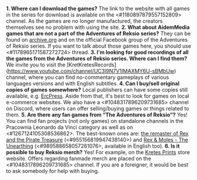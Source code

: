 **1. Where can I download the games?** The link to the website with all games in the series for download is available on the <#1180897879557152809> channel. As the games are no longer manufactured, the creators themselves see no problem with using the site.
**2. What about AidemMedia games that are not a part of the Adventures of Reksio series?** They can be found on [archive.org](https://archive.org/search?query=creator%3A%22Aidem+Media%22) and on the official Facebook group of the Adventures of Reksio series. If you want to talk about those games here, you should use <#1178965171587272724> thread.
**3. I'm looking for good recordings of all the games from the Adventures of Reksio series. Where can I find them?** We invite you to visit the [KretKretesRecords] (https://www.youtube.com/channel/UC3l9N7V1IMAXMY6U-sBMbUw) channel, where you can find no-commentary gameplays of various languages versions and with English subtitles.
**4. Can I buy/sell original copies of games somewhere?** Local publishers can have some copies still available, e.g. [ErcPress](https://ercpress.com.ro/default.php?p=browse&clid=74). Aside from that, it's best to look for games on local e-commerce websites. We also have a <#1048317896209731685> channel on Discord, where users can offer selling/buying games or things related to them.
**5. Are there any fan games from “The Adventures of Reksio”?** Yes! You can find fan projects (not only games) on standalone channels in the Pracownia Leonardo da Vinci category as well as on <#1267124105308536862>. The best-known ones are: [the remaster of Rex and the Pirate Treasure](https://www.przygody-reksia.pl/risp-re) (<#955156819947438140>) and [Rex & Moles - The Unearthing](https://fox-centurion.itch.io/rex-moles-the-unearthing) (<#989588658057261076>, available in English too).
**6. Is it possible to buy Reksio merch?** Yes! For example, on the [Kretes Prints](https://kretesprints.cupsell.pl/k/all) store website. Offers regarding fanmade merch are placed on the <#1048317896209731685> channel. If you are a foreigner, it would be best to ask somebody for help with buying.
